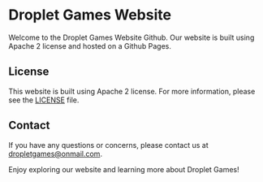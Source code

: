 # Droplet Games Website

Welcome to the Droplet Games Website Github. Our website is built using Apache 2 license and hosted on a Github Pages.

## License

This website is built using Apache 2 license. For more information, please see the [LICENSE](LICENSE) file.

## Contact

If you have any questions or concerns, please contact us at [dropletgames@onmail.com](mailto:dropletgames@onmail.com).

Enjoy exploring our website and learning more about Droplet Games!
